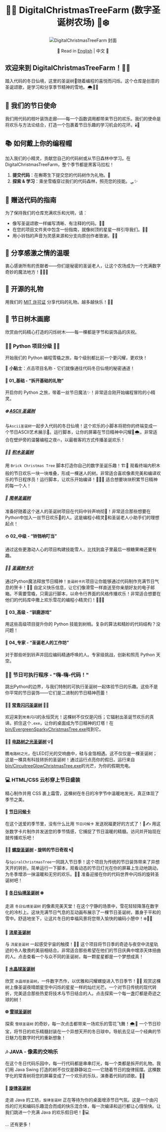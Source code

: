 <div align="center">

# 🎄🎅 DigitalChristmasTreeFarm (数字圣诞树农场) 🌟❄️

![DigitalChristmasTreeFarm 封面](images/DigitalChristmasTreeFarmCover.png)

📜 Read in [English](README.md) | 中文 📜

</div>

## 欢迎来到 DigitalChristmasTreeFarm！🎉🎁
踏入代码的冬日仙境，这里的圣诞树🎄随着编程的喜悦而闪烁。这个仓库是创意的圣诞颂歌，是学习和分享季节精神的雪地。🌨️👨‍💻

## 🌟 我们的节日使命
我们用代码的枝叶装饰走廊——每一个函数调用都带来节日的欢乐。我们的使命是将欢乐与方法论结合，打造一个包裹着节日乐趣的学习机会的花环。🕯️📜

## 📚 如何戴上你的编程帽
加入我们的小精灵，贡献您自己的代码树或从节日森林中学习。在 DigitalChristmasTreeFarm，整个季节都是黑客马拉松！
1. **提交代码**：在槲寄生下提交您的代码树作为礼物。💝
2. **探索 & 学习**：乘坐雪橇穿过我们的代码森林，照亮您的技能。🛷✨

## 🔗 赠送代码的指南
为了保持我们的仓库充满欢乐和光明，请：
- 像写圣诞颂歌一样编写清晰、有注释的代码。📝🎶
- 在您的项目文件夹中包含一份指南，就像树顶的星星一样引导我们。🌟📖
- 用小铃铛的声音为灵感来源和分支向原创作者致谢。🔔👏

## 🤝 分享感激之情的温暖
衷心感谢所有的贡献者——你们是秘密的圣诞老人，让这个农场成为一个充满数字奇妙的魔法地方！🎅👩‍💻

## 📄 开源的礼物
用我们的 [MIT 许可证](./LICENSE) 分享代码的礼物。越多越快乐！📜🤗

## 🎨 节日树木画廊
欣赏由代码精心打造的闪烁树木——每一棵都是字节和装饰品的庆祝。

### 🎄🌟 Python 项目分级 🌟🎄
开始我们的 Python 编程雪橇之旅，每个级别都比前一个更闪耀，更欢快！

🌟 **小贴士**：点击项目名称 - 它们就像通往代码冬日仙境的秘密通道！

#### 🎁 01_基础 - “拆开基础的礼物”
开启你的 Python 之旅，带着一丝节日魔法✨！非常适合刚开始编程冒险的小精灵。

##### ❄️ [ASCII 圣诞树](python/01_Basic/AsciiChristmasTree)
与`Ascii圣诞树`一起步入代码的冬日仙境！这个欢乐的小脚本将把你的终端变成一个节日ASCII艺术展示🎨。运行脚本，让你的屏幕在节日精神中闪耀🎅🌨️。非常适合在壁炉旁的温馨编程之夜🔥，以最极客的方式传播圣诞欢乐！

##### 🧱🎄 [积木圣诞树](python/01_Basic/BrickChristmasTree)
用 `Brick Christmas Tree` 脚本打造你自己的数字圣诞乐趣！🏗️🌟 观看终端内积木般的节日欢乐一块一块堆叠，形成一棵迷人的树。非常适合喜欢像素完美和编译欢乐的节日程序员！运行脚本，让欢乐开始编译！🎁👩‍💻 适合想要块块积累节日精神的每一个人！

##### 🎄 [简单圣诞树](python/01_Basic/SimpleChristmasTree)
准备好随着这个迷人的圣诞树项目在代码中铃声响彻🎵！非常适合那些想要在Python中加入一丝节日欢乐🎉的人。这是编程小精灵🧝和圣诞老人小助手们的理想起点！

#### ⛄ 02_中级 - “铃铛响叮当”
通过这些更激动人心的项目构建技能雪人，比找到盒子里最后一根糖果棒还要有趣。

##### 🎨🎄 [圣诞树卡片](python/02_Intermediate/ChristmasTreeCard)
通过Python魔法释放节日精神！`圣诞树卡片`项目让你能够通过代码制作充满节日气息的贺卡！💌🎅 自定义快乐信息，让它们像滑雪一样直送至你亲朋好友的电子邮箱。不需要雪橇，只需运行脚本，以命令行界面的风格传播欢乐！非常适合想要在他们的代码库中撒上欢乐雪花的编程小精灵们！🌟👩‍💻

#### 🦌 03_高级 - “驯鹿游戏”
用这些高级项目提升你的 Python 技能到树梢。复杂的算法和精妙的代码结构？没问题！

#### 🌠 04_专家 - “圣诞老人的工作坊”
对于那些听到铃声并回应编码精通呼唤的人。专家级挑战，创新和照亮 Python 天空。

### 🎅💾 节日可执行程序 - "嗨-嗨-代码！"

跳出Python的边界，与我们特制的可执行圣诞树一起体验节日的乐趣。这些不是你平常的节日装饰——它们是二进制的节日精神芭蕾！

#### 🌲✨ [常青闪闪圣诞树](bin/EvergreenSparkyChristmasTree.exe) 🎁💫

欢迎来到`常青闪闪`的永恒荧光！这棵树不仅仅是闪烁；它辐射出圣诞节欢乐的真谛。抓住这个`.exe`，让你的桌面成为节日精神的灯塔！在[bin/EvergreenSparkyChristmasTree.exe](bin/EvergreenSparkyChristmasTree(常青闪闪圣诞树).exe)找到它。

#### 🔌🌟 [电路树之光圣诞树](bin/CircuitreeGlowChristmasTree.exe) 💡🎄

瞧`电路树之光`，在LED灯光的交响曲中，硅与金箔相遇。这不仅仅是一棵圣诞树；这是一棵具有科技转折的圣诞树！通过运行点亮你的假日。运行来自[bin/CircuitreeGlowChristmasTree.exe](bin/CircuitreeGlowChristmasTree(电路树之光圣诞树).exe)的光芒，为你的假期充电。

### 💻 HTML/CSS 云杉穿上节日盛装
精心制作并用 CSS 裹上霜雪，这棵树在冬日的冷字节中温暖地发光，真正体现了季节之美。

#### 💌 [节日问候卡](htmlCSS/FestiveGreetingsCard/)
在这个送爱的季节里，没有什么比用 `节日问候卡` 发送祝福更好的方式了！🎄✍️ 用这张数字卡片制作并发送您的季节情感，它捕捉了节日温暖的精髓。访问并开始现在就传播欢乐吧！

#### 🌟✨ [螺旋圣诞树](htmlCSS/SpiralChristmasTree/) - 旋转的节日奇观 🌀🎄
与`SpiralChristmasTree`一同跳入节日季！这个项目为传统的节日装饰带来了异想天开的转折。简单运行一下脚本，观看动态的节日灯光在你的屏幕上生动地跳动，为冬季增添一抹温暖和无穷的欢乐。🌠🎁 准备迎接在你的代码世界中闪烁的旋转圣诞树吧！

#### 🎄 [冬日仙境圣诞树](htmlCSS/WinterWonderlandChristmasTree/) ❄️
走进 `冬日仙境圣诞树` 的像素完美天堂！在这个宁静的场景中，雪花轻轻降落在数字化的冷杉上。这块充满节日气息的互动画布展示了一棵节日圣诞树，置身于平和的雪中。舒适地坐下，让这片冬日的幸福风景将您带入愉快的编码小憩中！❄️👨‍💻

#### 🌠 [流星圣诞树](htmlCSS/MeteorChristmasTree/)
与 `流星圣诞树` 一起感受宇宙的触摸！🎄💫 这个项目将节日季的奇迹与夜空中流星轨迹的令人敬畏的美丽相结合。非常适合那些希望在他们的节日庆典中增添天体扭曲的人。点击查看一个与众不同的圣诞树，每一颗星星都是一个梦想成真！

#### 🎄 [水晶球圣诞树](htmlCSS/CrystalBallChristmasTree/)
欣赏 `水晶球圣诞树`，一件数字杰作，以优雅和闪耀螺旋进入节日季节！🌟🔮 观赏这棵树上像圣诞夜晴朗星空中闪烁的星星一样的灿烂光芒。一个对节日传统的现代转折，完美适合那些热爱将技术与节日结合的人。点击探索一个每一盏灯都是奇迹之球的树！

#### 🌐 [雪球圣诞树](htmlCSS/CrystalBallChristmasTree/)
探索 `雪球圣诞树` 的奇妙，每一次点击都带来一场欢乐的雪花飞舞！🌨️🎄 一个节日珍宝，将节日的欢乐精髓封装在一个异想天开的冬日球中。导航去见证一个经典的节日魅力在数字时代的重新想象！

### 🎶 JAVA - 像素的交响乐
在这个冬日代码乐园中，每一行代码都是串串灯光，每一个类都是拆开的礼物。我们用 Java Swing 打造的树不仅仅是静静站立——它随着节日的旋律摇摆。这棵数字化的常青树将您的屏幕变成了一个欢乐的乐队，演奏着代码的颂歌。🌟🎹

#### 🎄 [旋律圣诞树](java/MelodicChristmasTree)
走进 Java 的工坊，`旋律圣诞树` 正在等待为你的桌面增添节日气氛。这是一个由闪烁的灯光和编码乐趣混合而成的快乐混合体，每一次编译和运行都让心情愉快。让我们跳进一个充满 Java 的欢乐假日吧！🎄💻

... 还有更多！
